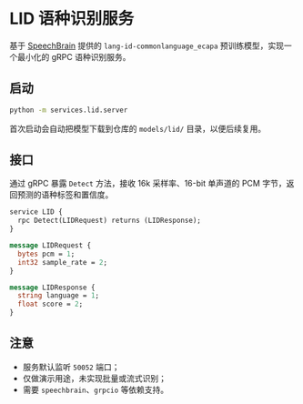# LID 语种识别服务

基于 [SpeechBrain](https://github.com/speechbrain/speechbrain) 提供的
`lang-id-commonlanguage_ecapa` 预训练模型，实现一个最小化的 gRPC 语种识别服务。

## 启动

```bash
python -m services.lid.server
```

首次启动会自动把模型下载到仓库的 `models/lid/` 目录，以便后续复用。

## 接口

通过 gRPC 暴露 `Detect` 方法，接收 16k 采样率、16-bit 单声道的 PCM
字节，返回预测的语种标签和置信度。

```proto
service LID {
  rpc Detect(LIDRequest) returns (LIDResponse);
}

message LIDRequest {
  bytes pcm = 1;
  int32 sample_rate = 2;
}

message LIDResponse {
  string language = 1;
  float score = 2;
}
```

## 注意

- 服务默认监听 `50052` 端口；
- 仅做演示用途，未实现批量或流式识别；
- 需要 `speechbrain`、`grpcio` 等依赖支持。
